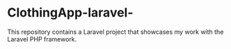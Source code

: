 # ClothingApp-laravel-
This repository contains a Laravel project that showcases my work with the Laravel PHP framework.

